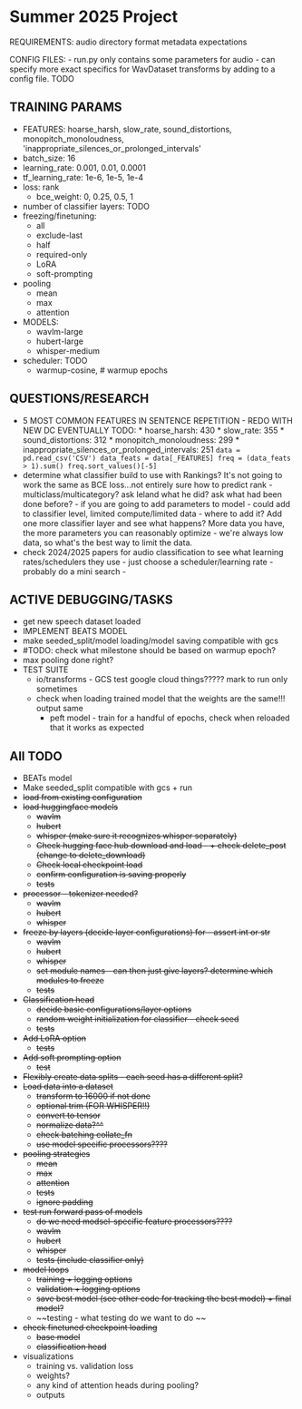 # Summer 2025 Project
REQUIREMENTS:
    audio directory format
    metadata expectations

CONFIG FILES:
    - run.py only contains some parameters for audio
    - can specify more exact specifics for WavDataset transforms by adding to a config file. TODO

## TRAINING PARAMS
* FEATURES: hoarse_harsh, slow_rate, sound_distortions, monopitch_monoloudness, 'inappropriate_silences_or_prolonged_intervals'
* batch_size: 16
* learning_rate: 0.001, 0.01, 0.0001
* tf_learning_rate: 1e-6, 1e-5, 1e-4
* loss: rank
    * bce_weight: 0, 0.25, 0.5, 1
* number of classifier layers: TODO
* freezing/finetuning:
    * all 
    * exclude-last 
    * half
    * required-only
    * LoRA
    * soft-prompting
* pooling
    * mean
    * max
    * attention
* MODELS:
    * wavlm-large
    * hubert-large
    * whisper-medium
* scheduler: TODO
    * warmup-cosine, # warmup epochs


## QUESTIONS/RESEARCH
*  5 MOST COMMON FEATURES IN SENTENCE REPETITION - REDO WITH NEW DC EVENTUALLY TODO:
        * hoarse_harsh: 430
        * slow_rate: 355
        * sound_distortions: 312
        * monopitch_monoloudness: 299
        * inappropriate_silences_or_prolonged_intervals: 251
        ```
        data = pd.read_csv('CSV')
        data_feats = data[_FEATURES]
        freq = (data_feats > 1).sum()
        freq.sort_values()[-5]
        ```
* determine what classifier build to use with Rankings? It's not going to work the same as BCE loss...not entirely sure how to predict rank - multiclass/multicategory? ask leland what he did? ask what had been done before? - if you are going to add parameters to model - could add to classifier level, limited compute/limited data - where to add it? Add one more classifier layer and see what happens? More data you have, the more parameters you can reasonably optimize - we're always low data, so what's the best way to limit the data. 
* check 2024/2025 papers for audio classification to see what learning rates/schedulers they use - just choose a scheduler/learning rate - probably do a mini search - 


## ACTIVE DEBUGGING/TASKS
* get new speech dataset loaded
* IMPLEMENT BEATS MODEL
* make seeded_split/model loading/model saving compatible with gcs
* #TODO: check what milestone should be based on warmup epoch?
* max pooling done right?
* TEST SUITE
    * io/transforms - GCS test google cloud things????? mark to run only sometimes
    * check when loading trained model that the weights are the same!!! output same
        * peft model - train for a handful of epochs, check when reloaded that it works as expected

## All TODO
* BEATs model
* Make seeded_split compatible with gcs + run
* ~~load from existing configuration~~
* ~~load huggingface models~~ 
    * ~~wavlm~~
    * ~~hubert~~
    * ~~whisper (make sure it recognizes whisper separately)~~
    * ~~Check hugging face hub download and load - + check delete_post (change to delete_download)~~
    * ~~Check local checkpoint load~~
    * ~~confirm configuration is saving properly~~
    * ~~tests~~
* ~~processor - tokenizer needed?~~
    * ~~wavlm~~
    * ~~hubert~~
    * ~~whisper~~
* ~~freeze by layers (decide layer configurations) for -  assert int or str~~
    * ~~wavlm~~
    * ~~hubert~~
    * ~~whisper~~
    * ~~set module names - can then just give layers? determine which modules to freeze~~
    * ~~tests~~
* ~~Classification head~~
    * ~~decide basic configurations/layer options~~
    * ~~random weight initialization for classifier - check seed~~
    * ~~tests~~
* ~~Add LoRA option~~
    * ~~tests~~
* ~~Add soft prompting option~~
    * ~~test~~
* ~~Flexibly create data splits - each seed has a different split?~~ 
* ~~Load data into a dataset~~
    * ~~transform to 16000 if not done~~
    * ~~optional trim (FOR WHISPER!!)~~
    * ~~convert to tensor~~
    * ~~normalize data?^^~~
    * ~~check batching collate_fn~~
    * ~~use model specific processors????~~
* ~~pooling strategies~~
    * ~~mean~~
    * ~~max~~
    * ~~attention~~
    * ~~tests~~
    * ~~ignore padding~~
* ~~test run forward pass of models~~
    * ~~do we need modsel-specific feature processors????~~
    * ~~wavlm~~
    * ~~hubert~~
    * ~~whisper~~
    * ~~tests (include classifier only)~~
* ~~model loops~~
    * ~~training + logging options~~
    * ~~validation + logging options~~
    * ~~save best model (see other code for tracking the best model) + final model?~~ 
    * ~~testing - what testing do we want to do ~~
* ~~check finetuned checkpoint loading~~
    * ~~base model~~
    * ~~classification head~~
* visualizations 
    * training vs. validation loss
    * weights? 
    * any kind of attention heads during pooling?
    * outputs

